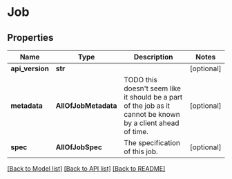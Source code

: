 # Job

## Properties
Name | Type | Description | Notes
------------ | ------------- | ------------- | -------------
**api_version** | **str** |  | [optional] 
**metadata** | **AllOfJobMetadata** | TODO this doesn&#x27;t seem like it should be a part of the job as it cannot be known by a client ahead of time. | [optional] 
**spec** | **AllOfJobSpec** | The specification of this job. | [optional] 

[[Back to Model list]](../README.md#documentation-for-models) [[Back to API list]](../README.md#documentation-for-api-endpoints) [[Back to README]](../README.md)

